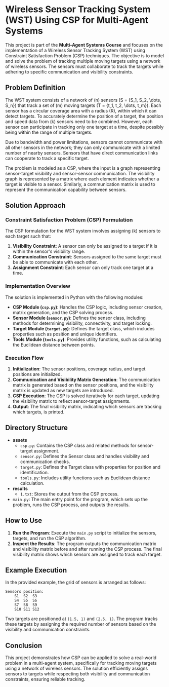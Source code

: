 # Wireless Sensor Tracking System (WST) Using CSP for Multi-Agent Systems

This project is part of the **Multi-Agent Systems Course** and focuses on the implementation of a Wireless Sensor Tracking System (WST) using Constraint Satisfaction Problem (CSP) techniques. The objective is to model and solve the problem of tracking multiple moving targets using a network of wireless sensors. The sensors must collaborate to track the targets while adhering to specific communication and visibility constraints.

## Problem Definition

The WST system consists of a network of \(n\) sensors \(S = \{S_1, S_2, \dots, S_n\}\) that track a set of \(m\) moving targets \(T = \{t_1, t_2, \dots, t_m\}\). Each sensor has a circular coverage area with a radius \(R\), within which it can detect targets. To accurately determine the position of a target, the position and speed data from \(k\) sensors need to be combined. However, each sensor can participate in tracking only one target at a time, despite possibly being within the range of multiple targets.

Due to bandwidth and power limitations, sensors cannot communicate with all other sensors in the network; they can only communicate with a limited number of nearby sensors. Sensors that have direct communication links can cooperate to track a specific target.

The problem is modeled as a CSP, where the input is a graph representing sensor-target visibility and sensor-sensor communication. The visibility graph is represented by a matrix where each element indicates whether a target is visible to a sensor. Similarly, a communication matrix is used to represent the communication capability between sensors.

## Solution Approach

### Constraint Satisfaction Problem (CSP) Formulation

The CSP formulation for the WST system involves assigning \(k\) sensors to each target such that:
1. **Visibility Constraint**: A sensor can only be assigned to a target if it is within the sensor's visibility range.
2. **Communication Constraint**: Sensors assigned to the same target must be able to communicate with each other.
3. **Assignment Constraint**: Each sensor can only track one target at a time.

### Implementation Overview

The solution is implemented in Python with the following modules:

- **CSP Module (`csp.py`)**: Handles the CSP logic, including sensor creation, matrix generation, and the CSP solving process.
- **Sensor Module (`sensor.py`)**: Defines the sensor class, including methods for determining visibility, connectivity, and target locking.
- **Target Module (`target.py`)**: Defines the target class, which includes properties such as position and unique identifiers.
- **Tools Module (`tools.py`)**: Provides utility functions, such as calculating the Euclidean distance between points.

### Execution Flow

1. **Initialization**: The sensor positions, coverage radius, and target positions are initialized.
2. **Communication and Visibility Matrix Generation**: The communication matrix is generated based on the sensor positions, and the visibility matrix is updated as new targets are introduced.
3. **CSP Execution**: The CSP is solved iteratively for each target, updating the visibility matrix to reflect sensor-target assignments.
4. **Output**: The final visibility matrix, indicating which sensors are tracking which targets, is printed.

## Directory Structure

- **assets**
  - `csp.py`: Contains the CSP class and related methods for sensor-target assignment.
  - `sensor.py`: Defines the Sensor class and handles visibility and communication checks.
  - `target.py`: Defines the Target class with properties for position and identification.
  - `tools.py`: Includes utility functions such as Euclidean distance calculation.
- **results**
  - `1.txt`: Stores the output from the CSP process.
- `main.py`: The main entry point for the program, which sets up the problem, runs the CSP process, and outputs the results.

## How to Use

1. **Run the Program**: Execute the `main.py` script to initialize the sensors, targets, and run the CSP algorithm.
2. **Inspect the Results**: The program outputs the communication matrix and visibility matrix before and after running the CSP process. The final visibility matrix shows which sensors are assigned to track each target.

## Example Execution

In the provided example, the grid of sensors is arranged as follows:

```
Sensors position:
    S1  S2  S3
    S4  S5  S6
    S7  S8  S9
    S10 S11 S12
```

Two targets are positioned at `(1.5, 1)` and `(2.5, 1)`. The program tracks these targets by assigning the required number of sensors based on the visibility and communication constraints.

## Conclusion

This project demonstrates how CSP can be applied to solve a real-world problem in a multi-agent system, specifically for tracking moving targets using a network of wireless sensors. The solution efficiently assigns sensors to targets while respecting both visibility and communication constraints, ensuring reliable tracking.